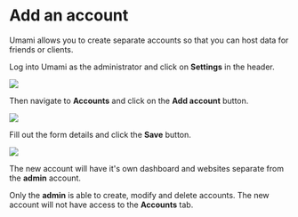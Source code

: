 # Add an account

Umami allows you to create separate accounts so that you can host data for friends or clients.

Log into Umami as the administrator and click on **Settings** in the header.

<img src="/header.png" />

Then navigate to **Accounts** and click on the **Add account** button.

<img src="/add-account.png" />

Fill out the form details and click the **Save** button.

<img src="/add-account-form.png" />

The new account will have it's own dashboard and websites separate from the **admin** account.

Only the **admin** is able to create, modify and delete accounts. The new account will not have access
to the **Accounts** tab.